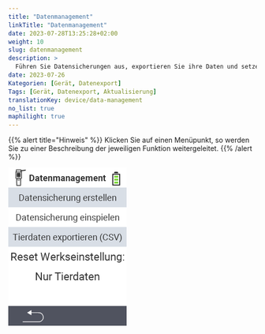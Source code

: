 ```yaml
---
title: "Datenmanagement"
linkTitle: "Datenmanagement"
date: 2023-07-28T13:25:28+02:00
weight: 10
slug: datenmanagement
description: >
  Führen Sie Datensicherungen aus, exportieren Sie ihre Daten und setzen Sie das Gerät zurück
date: 2023-07-26
Kategorien: [Gerät, Datenexport]
Tags: [Gerät, Datenexport, Aktualisierung]
translationKey: device/data-management
no_list: true
maphilight: true
---
```

{{% alert title="Hinweis" %}}
Klicken Sie auf einen Menüpunkt, so werden Sie zu einer Beschreibung der jeweiligen Funktion weitergeleitet.
{{% /alert %}}

<img src="datamanagement.png/" alt="VitalControl Datenmanagement" title="Datenmanagement" usemap="#workmap" class="maphilight">

<map name="workmap">
  <area shape="rect" coords="0,40,240,80" alt="Datensicherung erstellen" title="Die Anleitung zu Erstellung einer Datensicherung finden Sie hier&#10;Mausklick: zur Dokumentation" href="/docs/backup/backup/">
  <area shape="rect" coords="0,80,240,120" alt="Datensicherung einspielen" title="Die Anleitung zur Einspielung einer Datensicherung finden Sie hier&#10;Mausklick: zur Dokumentation" href="/docs/backup/restore/">
  <area shape="rect" coords="0,120,240,160" alt="Tierdaten exportieren" title="Alle Informationen und Anleitungen für den Export der Tierdaten finden Sie hier&#10;Mausklick: zur Dokumentation" href="/docs/datenexport/usb-stick/">
  <area shape="rect" coords="0,160,240,240" alt="Reset Werkseinstellung" title="Alle Informationen und Anleitungen für den Reset des Gerätes und der Tierdaten finden Sie hier&#10;Mausklick: zur Dokumentation" href="/docs/reset/">
</map>
